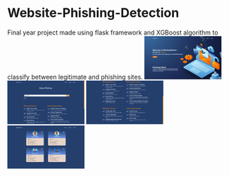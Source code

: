 # Website-Phishing-Detection
Final year project made using flask framework and XGBoost algorithm to classify between legitimate and phishing sites.
<img width="175px" src="home.png"/>
<img width="175px" src="detect.png"/>
<img width="175px" src="features.png"/>
<img width="175px" src="about.png"/>
